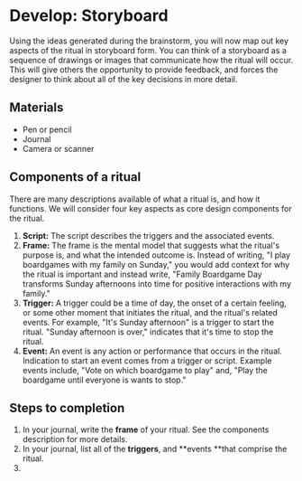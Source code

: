 # Develop: Storyboard

Using the ideas generated during the brainstorm, you will now map out key aspects of the ritual in storyboard form. You can think of a storyboard as a sequence of drawings or images that communicate how the ritual will occur. This will give others the opportunity to provide feedback, and forces the designer to think about all of the key decisions in more detail.

## Materials

* Pen or pencil
* Journal
* Camera or scanner

## Components of a ritual

There are many descriptions available of what a ritual is, and how it functions. We will consider four key aspects as core design components for the ritual.

1. **Script:** The script describes the triggers and the associated events.
2. **Frame:** The frame is the mental model that suggests what the ritual's purpose is, and what the intended outcome is. Instead of writing, "I play boardgames with my family on Sunday," you would add context for why the ritual is important and instead write, "Family Boardgame Day transforms Sunday afternoons into time for positive interactions with my family."
3. **Trigger:** A trigger could be a time of day, the onset of a certain feeling, or some other moment that initiates the ritual, and the ritual's related events. For example, "It's Sunday afternoon" is a trigger to start the ritual. "Sunday afternoon is over," indicates that it's time to stop the ritual.
4. **Event:** An event is any action or performance that occurs in the ritual. Indication to start an event comes from a trigger or script. Example events include, "Vote on which boardgame to play" and, "Play the boardgame until everyone is wants to stop."  

## Steps to completion

1. In your journal, write the **frame** of your ritual. See the components description for more details.
2. In your journal, list all of the **triggers**, and **events **that comprise the ritual.
3. 


